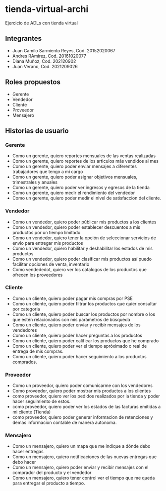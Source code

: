 # tienda-virtual-archi
Ejercicio de ADLs con tienda virtual

## Integrantes
* Juan Camilo Sarmiento Reyes, Cod. 20152020067
* Andres RAmirez, Cod. 20161020077
* Diana Muñoz, Cod. 202120902
* Juan Verano, Cod. 2021209026

## Roles propuestos

* Gerente
* Vendedor
* Cliente
* Proveedor
* Mensajero

## Historias de usuario

### Gerente

* Como un gerente, quiero reportes mensuales de las ventas realizadas
* Como un gerente, quiero reportes de los articulos más vendidos al mes
* Como un gerente, quiero poder enviar mensajes a diferentes trabajadores que tengo a mi cargo
* Como un gerente, quiero poder asignar objetivos mensuales, trimestrales y anuales
* Como un gerente, quiero poder ver ingresos y egresos de la tienda
* Como un gerente, quiero medir el rendimiento del vendedor
* Como un gerente, quiero poder medir el nivel de satisfaccion del cliente.

### Vendedor

* Como un vendedor, quiero poder públicar mis productos a los clientes
* Como un vendedor, quiero poder establecer descuentos a mis productos por un tiempo limitado
* Como un vendedor, quiero tener la opción de seleccionar servicios de envio para entregar mis productos
* Como un vendedor, quiero habilitar y deshabilitar los estados de mis productos
* Como un vendedor, quiero poder clasificar mis productos así puedo facilitar opciones de venta, inventario
* Como vendededot, quiero ver los catalogos de los productos que ofrecen los proveedores

### Cliente

* Como un cliente, quiero poder pagar mis compras por PSE
* Como un cliente, quiero poder filtrar los productos que quier consultar por categoria
* Como un cliente, quiero poder buscar los productos por nombre o los que estén relacionados con mis parámetros de búsqueda
* Como un cliente, quiero poder enviar y recibir mensajes de los vendedores
* Como un cliente, quiero poder hacer preguntas a los productos
* Como un cliente, quiero poder calificar los productos que he comprado
* Como un cliente, quiero poder ver el tiempo apróximado o real de entrega de mis compras.
* Como un cliente, quiero poder hacer seguimiento a los productos comprados.

### Proveedor

* Como un proveedor, quiero poder comunicarme con los vendedores
* Como proveedor, quiero poder mostrar mis productos a los clientes
* como proveedor, quiero ver los pedidos realizados por la tienda y poder hacer seguimiento de estos.
* como proveedor, quiero poder ver los estados de las facturas emitidas a mi cliente (Tienda)
* como proveedor, quiero poder generar informacion de retenciones y demas informacion contable de manera autonoma.

### Mensajero

* Como un mensajero, quiero un mapa que me indique a dónde debo hacer entregas
* Como un mensajero, quiero notificaciones de las nuevas entregas que debo hacer
* Como un mensajero, quiero poder enviar y recibir mensajes con el comprador del producto y el vendedor
* Como un mensajero, quiero tener control ver el tiempo que me queda para entregar el producto a tiempo.

